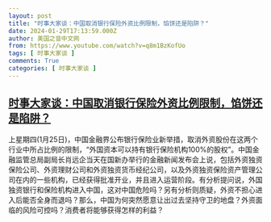 ```yaml
---
layout: post
title: "时事大家谈：中国取消银行保险外资比例限制，馅饼还是陷阱？"
date: 2024-01-29T17:13:59.000Z
author: 美国之音中文网
from: https://www.youtube.com/watch?v=q8m1BzKofUo
tags: [ 时事大家谈 ]
comments: True
categories: [ 时事大家谈 ]
---
```

<!--1706548439000-->
[时事大家谈：中国取消银行保险外资比例限制，馅饼还是陷阱？](https://www.youtube.com/watch?v=q8m1BzKofUo)
------

<div>
上星期四(1月25日)，中国金融界公布银行保险业新举措，取消外资股份在这两个行业中所占比例的限制，“外国资本可以持有银行保险机构100%的股权”。中国金融监管总局副局长肖远企当天在国新办举行的金融新闻发布会上说，包括外资独资保险公司、外资理财公司和外资独资货币经纪公司，以及外资独资保险资产管理公司在内的一些机构，已经获得批准开业，并且进入运营阶段。有分析提问说，外国独资银行和保险机构进入中国，这对中国危险吗？另有分析则质疑，外资不担心进入后能否全身而退吗？那么，中国为何突然愿意让出过去坚持守卫的地盘？外资面临的风险可控吗？消费者将能够获得怎样的利益？
</div>
